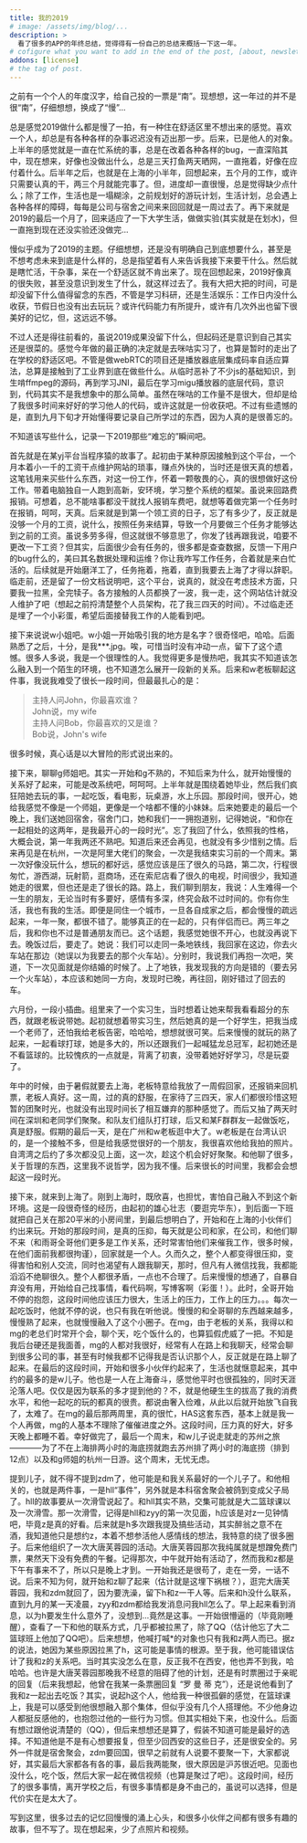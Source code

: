 ```yaml
---
title: 我的2019
# image: /assets/img/blog/...
description: >
  看了很多的APP的年终总结，觉得得有一份自己的总结来概括一下这一年。
# cofigure what you want to add in the end of the post, [about, newsletter, related, random, license]
addons: [license]
# the tag of post.
---
```


之前有一个个人的年度汉字，给自己投的一票是“南”。现想想，这一年过的并不是很“南”，仔细想想，换成了“慢”...<br>

总是感觉2019做什么都是慢了一拍，有一种住在舒适区里不想出来的感觉。喜欢一个人，却总是有各种各样的杂事迟迟没有迈出那一步。后来，已是他人的对象。上半年的感觉就是一直在忙系统的事，总是在改着各种各样的bug，一直深陷其中，现在想来，好像也没做出什么，总是三天打鱼两天晒网，一直拖着，好像在应付着什么。后半年之后，也就是在上海的小半年，回想起来，五个月的工作，或许只需要认真的干，两三个月就能完事了。但，进度却一直很慢，总是觉得缺少点什么；除了工作，生活也是一塌糊涂，之前规划好的游玩计划，生活计划，总会遇上各种各样的障碍，每每是公司与宿舍之间来来回回就是一周过去了。再下来就是2019的最后一个月了，回来适应了一下大学生活，做做实验(其实就是在划水)，但一直拖到现在还没实验还没做完...<br>

慢似乎成为了2019的主题。仔细想想，还是没有明确自己到底想要什么，甚至是不想考虑未来到底是什么样的，总是指望着有人来告诉我接下来要干什么。然后就是瞎忙活，干杂事，呆在一个舒适区就不肯出来了。现在回想起来，2019好像真的很失败，甚至没意识到发生了什么，就这样过去了。我有大把大把的时间，可是却没留下什么值得留念的东西，不管是学习科研，还是生活娱乐：工作日内没什么收获，节假日也没有出去玩玩？或许代码能力有所提升，或许有几次外出也留下很美好的记忆，但，这远远不够。<br>

不过人还是得往前看的，虽说2019成果没留下什么，但起码还是意识到自己其实还是很菜的。感觉今年做的最正确的决定就是去咪咕实习了，也算是暂时的走出了在学校的舒适区吧。不管是做webRTC的项目还是播放器底层集成码率自适应算法，总算是接触到了工业界到底在做些什么。从临时恶补了不少js的基础知识，到生啃ffmpeg的源码，再到学习JNI，最后在学习migu播放器的底层代码，意识到，代码其实不是我想象中的那么简单。虽然在咪咕的工作量不是很大，但却是给了我很多时间来好好的学习他人的代码，或许这就是一份收获吧。不过有些遗憾的是，直到九月下旬才开始懂得要记录自己所学过的东西，因为人真的是很善忘的。<br>

不知道该写些什么，记录一下2019那些“难忘的”瞬间吧。<br>


首先就是在某yj平台当程序猿的故事了。起初由于某种原因接触到这个平台，一个月本着小一千的工资干点维护网站的琐事，赚点外快的，当时还是很天真的想着，这笔钱用来买些什么东西，对这一份工作，怀着一颗敬畏的心，真的很想做好这份工作。带着电脑独自一人跑到高新，安环境，学习整个系统的框架。虽说来回路费报销。可想着，总不能啥事都没干就找人报销车费吧，就想等着做完第一个任务时在报销，呵呵，天真。后来就是到第一个领工资的日子，忘了有多少了，反正就是没够一个月的工资，说什么，按照任务来结算，导致一个月要做三个任务才能够达到之前的工资。虽说多劳多得，但这就很不够意思了，你发了钱再跟我说，咱要不更改一下工资？但其实，后面很少会有任务的，很多都是查查数据，反馈一下用户的bug什么的，美曰其名数据处理和运维？你让我咋写工作任务，合着就是来白忙活的。后续就是开始磨洋工了，任务拖着，拖着，直到我要去上海了才得以辞职。临走前，还是留了一份文档说明吧，这个平台，说真的，就没在考虑技术方面，只要我一拉黑，全完犊子。各方接触的人员都换了一波，我一走，这个网站估计就没人维护了吧（想起之前捋清楚整个人员架构，花了我三四天的时间）。不过临走还是埋了一个小彩蛋，希望后面接替我工作的人能看到吧。<br>

接下来说说w小姐吧。w小姐一开始吸引我的地方是名字？很奇怪吧，哈哈。后面熟悉了之后，十分，是我***.jpg。唉，可惜当时没有冲动一点，留下了这个遗憾。很多人多说，我是一个很理性的人。我觉得更多是慢热吧，我其实不知道该怎么融入到一个陌生的环境，也不知道怎么展开一段新的关系。后来和w老板聊起这件事，我说我难受了很长一段时间，但最最扎心的是：
> 主持人问John，你最喜欢谁？<br>
> John说，my wife<br>
> 主持人问Bob，你最喜欢的又是谁？<br>
> Bob说，John's wife

很多时候，真心话是以大冒险的形式说出来的。<br>

接下来，聊聊g师姐吧。其实一开始和g不熟的，不知后来为什么，就开始慢慢的关系好了起来，可能是改系统吧，呵呵呵。上半年就是围绕着她毕业，然后我们疯狂陪她去玩的事，一起吃饭，看电影，玩桌游，水上乐园。那段时间，很开心，她给我感觉不像是一个师姐，更像是一个啥都不懂的小妹妹。后来她要走的最后一个晚上，我们送她回宿舍，宿舍门口，她和我们一一拥抱道别，记得她说，“和你在一起相处的这两年，是我最开心的一段时光”。忘了我回了什么，依照我的性格，大概会说，第一年我两还不熟吧。知道后来还会再见，也就没有多少惜别之情。后来再见是在杭州，一次是阿里大佬们的聚会，一次是我结束实习前的一个周末。第一次好像没玩什么，想玩的都好远，感觉应该是压了很久的马路，第二次，行程很匆忙，游西湖，玩射箭，逛商场，还在索尼店看了很久的电视，时间很少，我知道她走的很累，但也还是走了很长的路。路上，我们聊到朋友，我说：人生难得一个一生的朋友，无论当时有多要好，感情有多深，终究会敌不过时间的。你有你生活，我也有我的生活。即便是同住一个城市，一旦各自成家之后，都会慢慢的疏远起来，一年一聚，都很不错了。能够真正的在一起的，只有伴侣而已。两三年之后，我和你也不过是普通朋友而已。这个话题，我感觉她很不开心，也就没再说下去。晚饭过后，要走了。她说：我们可以走同一条地铁线，我回家在这边，你去火车站在那边（她误以为我要去的那个火车站）。分别时，我说我们再抱一次吧，笑道，下一次见面就是你结婚的时候了。上了地铁，我发现我的方向是错的（要去另一个火车站），本应该和她同一方向，发现时已晚，再往回，刚好错过了回去的车。<br>

六月份，一段小插曲。组里来了一个实习生，当时想着让她来帮我看看超分的东西，就跟老板说带她。起初就想着带实习生，然后她真的是一个好学生，把我当成一个老师了，还怕我给老板告密，哈哈哈，想想就很可笑。后来慢慢的就玩的熟了起来，一起看球打球，她是多大的，所以还跟我们一起喊猛龙总冠军，起初她还是不看篮球的。比较愧疚的一点就是，背离了初衷，没带着她好好学习，尽是玩耍了。<br>

年中的时候，由于暑假就要去上海，老板特意给我放了一周假回家，还报销来回机票，老板人真好。这一周，过的真的舒服，在家待了三四天，家人们都很珍惜这短暂的团聚时光，也就没有出现时间长了相互嫌弃的那种感觉了。而后又抽了两天时间在深圳和老同学们聚聚。和队友们组队打打球，后又和某F群群友一起做饭吃，真是舒服。假期的最后一天，是在广州和w老板逛中大了。w老板是在台湾认识的，是一个接触不多，但是给我感觉很好的一个朋友，我很喜欢他给我拍的照片。自湾湾之后约了多次都没见上面，这一次，趁这个机会好好聚聚。和他聊了很多，关于哲理的东西，这里我不说哲学，因为我不懂。后来很长的时间里，我都会会想起这一段时光。<br>

接下来，就来到上海了。刚到上海时，既欣喜，也担忧，害怕自己融入不到这个新环境。这是一段很奇怪的经历，由起初的雄心壮志（要逛完华东），到后面一下班就把自己关在那20平米的小房间里，到最后想明白了，开始和在上海的小伙伴们约出来玩。开始的那段时间，是真的压抑，每天就是公司和家，在公司，和他们聊不来（和雨哥全哥他们更多是工作关系，还时常害怕他们来催我工作，很多时候，在他们面前我都很拘谨），回家就是一个人。久而久之，整个人都变得很压抑，变得害怕和别人交流，同时也渴望有人跟我聊天，那时，但凡有人微信找我，我都能滔滔不绝聊很久。整个人都很矛盾，一点也不合理了。后来慢慢的想通了，自暴自弃没有用，开始给自己找事情，看代码啊，写博客啊（彩蛋！）。此时，全哥开始不停的抱怨，这段时间他应该压力很大，生活上的压力，工作上的压力。。。每次一起吃饭时，他就不停的说，也只有我在听他说。慢慢的和全哥聊的东西越来越多，慢慢熟了起来，也就慢慢融入了这个小圈子。在mg，由于老板的关系，我得以和mg的老总们时常开个会，聊个天，吃个饭什么的，也算狐假虎威了一把。不知是我后台硬还是我面善，mg的人都对我很好，经常有人在路上和我聊天，经常会聊到很多公司的事，甚至有时候我都不记得我是否认识那个人，反正就是在路上聊了起来。在最后的这段时间，开始和很多小伙伴约起来了，生活也就惬意起来，其中约的最多的是w儿子。他也是一人在上海奋斗，感觉他平时也很孤独的，同时天涯沦落人吧。仅仅是因为联系的多才提到他的？不，就是他硬生生的拔高了我的消费水平，和他一起吃的玩的都真的很贵。都说由奢入俭难，从此以后就开始放飞自我了，太难了。在mg的最后那两周里，真的很忙，HAS这套东西，基本上就是我一个人再做，mg的人基本不理除了催催进度之外。这段时间，压力真的好大，好多天晚上都睡不着。幸好做完了，最后一个周末，和w儿子说走就走的苏州之旅————为了不在上海排两小时的海底捞就跑去苏州排了两小时的海底捞（排到12点）以及和g师姐的杭州一日游。这个周末，无忧无虑。<br>

提到儿子，就不得不提到zdm了，他可能是和我关系最好的一个儿子了。和他相关的，也就是两件事，一是hll“事件”，另外就是本科宿舍聚会被鸽到变成父子局了。hll的故事要从一次滑雪说起了。和hll其实不熟，交集可能就是大二篮球课以及一次滑雪。那一次滑雪，记得是hll和zyy的第一次见面，h应该是对z一见钟情吧，毕竟z是真的好看。后来就是h多次跟我提及搞些活动，其实醉翁之意不在酒，我知道他只是想约z，本着不想参活他人感情线的想法，我特意的绕了很多圈子。后来他组织了一次大唐芙蓉园的活动。大唐芙蓉园那次我纯属就是想蹭免费门票，果然天下没有免费的午餐。记得那次，中午就开始有活动了，然而我和z都是下午有事来不了，所以只是晚上才到。一开始我还是很苟了，走在一旁，一话不说。后来不知为何，就开始和z聊了起来（估计就是这埋下祸根？），逛完大唐芙蓉园，我和zdm就回了，因为要洗澡，留下h和z一干人等。后来和h没什么联系，直到九月的某一天凌晨，zyy和zdm都给我发消息问我hll怎么了。早上起来看到消息，以为h要发生什么意外了，没想到...竟然是这事。一开始很懵逼的（毕竟刚睡醒），查看了一下和他的联系方式，几乎都被拉黑了，除了QQ（估计他忘了大二篮球班上他加了QQ吧）。后来想想，他喊打喊*的对象也只有我和z两人而已。据z的说法，她因为某些原因拉黑了h，这可能是事情的根源。至于我，他可能错误估计了我和z的关系吧。当时其实没怎么在意，反正我不在西安，他也弄不到我，哈哈哈。也许是大唐芙蓉园那晚我不经意的阻碍了他的计划，还是有时票圈过于亲昵的回复（后来我想起，他曾在我某一条票圈回复 “罗 曼 蒂 克”），还是说他看到了我和z一起出去吃饭？其实，说起h这个人，他给我一种很孤僻的感觉，在篮球课上，我是可以感受到他很想融入那个集体，但似乎没有几个人搭理他。不少他身边人都挺反感他的，也抱怨过他的一些行为习惯。但其实相处下来，也没什么。后面有想过跟他说清楚的（QQ），但后来想想还是算了，假装不知道可能是最好的选择。不知道他是不是有心想要报复，但至少回西安的这些日子，还是很安全的。另外一件就是宿舍聚会，zdm要回国，很早之前就有人说要不要聚一下，大家都说好，其实最后大家都各有各的事，最后我两能聚，很大原因是沪苏很近吧。见面也没什么，吃个饭，然后大家一起在微信视频（也算是聚过了吧）。这段时间，经历了的很多事情，离开学校之后，有很多事情都是身不由己的，虽说可以选择，但是代价实在是太大了。<br>

写到这里，很多过去的记忆回慢慢的涌上心头，和很多小伙伴之间都有很多有趣的故事，但不写了。现在想起来，少了点照片和视频。